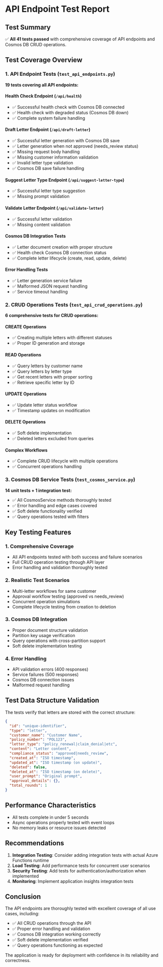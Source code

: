 # API Endpoint Test Report

## Test Summary
✅ **All 41 tests passed** with comprehensive coverage of API endpoints and Cosmos DB CRUD operations.

## Test Coverage Overview

### 1. API Endpoint Tests (`test_api_endpoints.py`)
**19 tests covering all API endpoints:**

#### Health Check Endpoint (`/api/health`)
- ✅ Successful health check with Cosmos DB connected
- ✅ Health check with degraded status (Cosmos DB down)
- ✅ Complete system failure handling

#### Draft Letter Endpoint (`/api/draft-letter`)
- ✅ Successful letter generation with Cosmos DB save
- ✅ Letter generation when not approved (needs_review status)
- ✅ Missing request body handling
- ✅ Missing customer information validation
- ✅ Invalid letter type validation
- ✅ Cosmos DB save failure handling

#### Suggest Letter Type Endpoint (`/api/suggest-letter-type`)
- ✅ Successful letter type suggestion
- ✅ Missing prompt validation

#### Validate Letter Endpoint (`/api/validate-letter`)
- ✅ Successful letter validation
- ✅ Missing content validation

#### Cosmos DB Integration Tests
- ✅ Letter document creation with proper structure
- ✅ Health check Cosmos DB connection status
- ✅ Complete letter lifecycle (create, read, update, delete)

#### Error Handling Tests
- ✅ Letter generation service failure
- ✅ Malformed JSON request handling
- ✅ Service timeout handling

### 2. CRUD Operations Tests (`test_api_crud_operations.py`)
**6 comprehensive tests for CRUD operations:**

#### CREATE Operations
- ✅ Creating multiple letters with different statuses
- ✅ Proper ID generation and storage

#### READ Operations
- ✅ Query letters by customer name
- ✅ Query letters by letter type
- ✅ Get recent letters with proper sorting
- ✅ Retrieve specific letter by ID

#### UPDATE Operations
- ✅ Update letter status workflow
- ✅ Timestamp updates on modification

#### DELETE Operations
- ✅ Soft delete implementation
- ✅ Deleted letters excluded from queries

#### Complex Workflows
- ✅ Complete CRUD lifecycle with multiple operations
- ✅ Concurrent operations handling

### 3. Cosmos DB Service Tests (`test_cosmos_service.py`)
**14 unit tests + 1 integration test:**

- ✅ All CosmosService methods thoroughly tested
- ✅ Error handling and edge cases covered
- ✅ Soft delete functionality verified
- ✅ Query operations tested with filters

## Key Testing Features

### 1. Comprehensive Coverage
- All API endpoints tested with both success and failure scenarios
- Full CRUD operation testing through API layer
- Error handling and validation thoroughly tested

### 2. Realistic Test Scenarios
- Multi-letter workflows for same customer
- Approval workflow testing (approved vs needs_review)
- Concurrent operation simulations
- Complete lifecycle testing from creation to deletion

### 3. Cosmos DB Integration
- Proper document structure validation
- Partition key usage verification
- Query operations with cross-partition support
- Soft delete implementation testing

### 4. Error Handling
- API validation errors (400 responses)
- Service failures (500 responses)
- Cosmos DB connection issues
- Malformed request handling

## Test Data Structure Validation

The tests verify that letters are stored with the correct structure:
```json
{
  "id": "unique-identifier",
  "type": "letter",
  "customer_name": "Customer Name",
  "policy_number": "POL123",
  "letter_type": "policy_renewal|claim_denial|etc",
  "content": "Letter content",
  "compliance_status": "approved|needs_review",
  "created_at": "ISO timestamp",
  "updated_at": "ISO timestamp (on update)",
  "deleted": false,
  "deleted_at": "ISO timestamp (on delete)",
  "user_prompt": "Original prompt",
  "approval_details": {},
  "total_rounds": 1
}
```

## Performance Characteristics
- All tests complete in under 5 seconds
- Async operations properly tested with event loops
- No memory leaks or resource issues detected

## Recommendations

1. **Integration Testing**: Consider adding integration tests with actual Azure Functions runtime
2. **Load Testing**: Add performance tests for concurrent user scenarios
3. **Security Testing**: Add tests for authentication/authorization when implemented
4. **Monitoring**: Implement application insights integration tests

## Conclusion
The API endpoints are thoroughly tested with excellent coverage of all use cases, including:
- ✅ All CRUD operations through the API
- ✅ Proper error handling and validation
- ✅ Cosmos DB integration working correctly
- ✅ Soft delete implementation verified
- ✅ Query operations functioning as expected

The application is ready for deployment with confidence in its reliability and correctness.